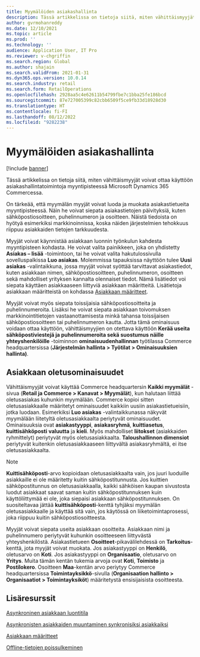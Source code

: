 ```yaml
---
title: Myymälöiden asiakashallinta
description: Tässä artikkelissa on tietoja siitä, miten vähittäismyyjät voivat ottaa käyttöön asiakashallintatoimintoja myyntipisteessä Microsoft Dynamics 365 Commercessa.
author: gvrmohanreddy
ms.date: 12/10/2021
ms.topic: article
ms.prod: ''
ms.technology: ''
audience: Application User, IT Pro
ms.reviewer: v-chgriffin
ms.search.region: Global
ms.author: shajain
ms.search.validFrom: 2021-01-31
ms.dyn365.ops.version: 10.0.14
ms.search.industry: retail
ms.search.form: RetailOperations
ms.openlocfilehash: 2928aa5c4e62611b54799fbe7c1bba25fe186bcd
ms.sourcegitcommit: 87e727005399c82cbb6509f5ce9fb33d18928d30
ms.translationtype: HT
ms.contentlocale: fi-FI
ms.lasthandoff: 08/12/2022
ms.locfileid: "9282238"
---
```

# <a name="customer-management-in-stores"></a>Myymälöiden asiakashallinta

[!include [banner](includes/banner.md)]

Tässä artikkelissa on tietoja siitä, miten vähittäismyyjät voivat ottaa käyttöön asiakashallintatoimintoja myyntipisteessä Microsoft Dynamics 365 Commercessa.

On tärkeää, että myymälän myyjät voivat luoda ja muokata asiakastietueita myyntipisteessä. Näin he voivat siepata asiakastietojen päivityksiä, kuten sähköpostiosoitteen, puhelinnumeron ja osoitteen. Näistä tiedoista on hyötyä esimerkiksi markkinoinnissa, koska näiden järjestelmien tehokkuus riippuu asiakkaiden tietojen tarkkuudesta.

Myyjät voivat käynnistää asiakkaan luonnin työnkulun kahdesta myyntipisteen kohdasta. He voivat valita painikkeen, joka on yhdistetty **Asiakas – lisää** -toimintoon, tai he voivat valita hakutulossivulla sovelluspalkissa **Luo asiakas**. Molemmissa tapauksissa näyttöön tulee **Uusi asiakas** -valintaikkuna, jossa myyjät voivat syöttää tarvittavat asiakastiedot, kuten asiakkaan nimen, sähköpostiosoitteen, puhelinnumeron, osoitteen sekä mahdolliset yrityksen kannalta olennaiset tiedot. Nämä lisätiedot voi siepata käyttäen asiakkaaseen liittyviä asiakkaan määritteitä. Lisätietoja asiakkaan määritteistä on kohdassa [Asiakkaan määritteet](dev-itpro/customer-attributes.md).

Myyjät voivat myös siepata toissijaisia sähköpostiosoitteita ja puhelinnumeroita. Lisäksi he voivat siepata asiakkaan toivomuksen markkinointitietojen vastaanottamisesta minkä tahansa toissijaisen sähköpostiosoitteen tai puhelinnumeron kautta. Jotta tämä ominaisuus voidaan ottaa käyttöön, vähittäismyyjien on otettava käyttöön **Kerää useita sähköpostiviestejä ja puhelinnumeroita sekä suostumus näille yhteyshenkilöille** -toiminnon **ominaisuudenhallinnan** työtilassa Commerce headquartersissa (**Järjestelmän hallinta \> Työtilat \> Ominaisuuksien hallinta)**.

## <a name="default-customer-properties"></a>Asiakkaan oletusominaisuudet

Vähittäismyyjät voivat käyttää Commerce headquartersin **Kaikki myymälät** -sivua (**Retail ja Commerce \> Kanavat \> Myymälät**), kun halutaan liittää oletusasiakas kuhunkin myymälään. Commerce kopioi sitten oletusasiakkaalle määritetyt ominaisuudet kaikkiin uusiin asiakastietueisiin, jotka luodaan. Esimerkiksi **Luo asiakas** -valintaikkunassa näkyvät myymälään liitetyltä oletusasiakkaalta periytyvät ominaisuudet. Ominaisuuksia ovat **asiakastyyppi**, **asiakasryhmä**, **kuittiasetus**, **kuittisähköposti** **valuutta** ja **kieli**. Myös mahdolliset **liitokset** (asiakkaiden ryhmittelyt) periytyvät myös oletusasiakkaalta. **Taloushallinnon dimensiot** periytyvät kuitenkin oletusasiakkaaseen liittyvältä asiakasryhmältä, ei itse oletusasiakkaalta.

> [!NOTE]
> **Kuittisähköposti**-arvo kopioidaan oletusasiakkaalta vain, jos juuri luoduille asiakkaille ei ole määritetty kuitin sähköpostitunnusta. Jos kuittien sähköpostitunnus on oletusasiakkaalla, kaikki sähköisen kaupan sivustosta luodut asiakkaat saavat saman kuitin sähköpostitunnuksen kuin käyttöliittymää ei ole, joka siepaisi asiakkaan sähköpostitunnuksen. On suositeltavaa jättää **kuittisähköposti**-kenttä tyhjäksi myymälän oletusasiakkaalle ja käyttää sitä vain, jos käytössä on liiketoimintaprosessi, joka riippuu kuitin sähköpostiosoitteesta. 

Myyjät voivat siepata useita asiakkaan osoitteita. Asiakkaan nimi ja puhelinnumero periytyvät kuhunkin osoitteeseen liittyvästä yhteyshenkilöstä. Asiakastietueen **Osoitteet**-pikavälilehdessä on **Tarkoitus**-kenttä, jota myyjät voivat muokata. Jos asiakastyyppi on **Henkilö**, oletusarvo on **Koti**. Jos asiakastyyppi on **Organisaatio**, oletusarvo on **Yritys**. Muita tämän kentän tukemia arvoja ovat **Koti**, **Toimisto**  ja **Postilokero**. Osoitteen **Maa**-kentän arvo periytyy Commerce headquartersissa **Toimintayksikkö**-sivulla (**Organisaation hallinto \> Organisaatiot \> Toimintayksiköt**) määritetystä ensisijaisista osoitteesta.



## <a name="additional-resources"></a>Lisäresurssit

[Asynkroninen asiakkaan luontitila](async-customer-mode.md)

[Asynkronisten asiakkaiden muuntaminen synkronisiksi asiakkaiksi](convert-async-to-sync.md)

[Asiakkaan määritteet](dev-itpro/customer-attributes.md)

[Offline-tietojen poissulkeminen](dev-itpro/implementation-considerations-cdx.md#offline-data-exclusion)
